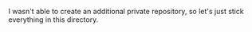 I wasn't able to create an additional private repository, so let's just stick everything in this directory.
